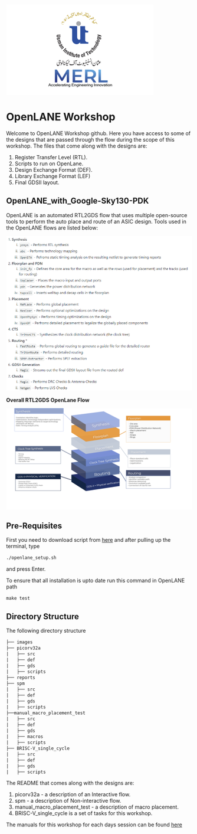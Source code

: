 ![](images/logo2.png)
# OpenLANE Workshop
Welcome to OpenLANE Workshop github. Here you have access to some of the designs that are passed through the flow during the scope of this workshop. The files that come along with the designs are: 
1. Register Transfer Level (RTL).
2. Scripts to run on OpenLane.
3. Design Exchange Format (DEF).
4. Library Exchange Format (LEF)
5. Final GDSII layout.

## OpenLANE_with_Google-Sky130-PDK

OpenLANE is an automated RTL2GDS flow that uses multiple open-source tools to perform the auto place and route of an ASIC design. Tools used in the OpenLANE flows are listed below:

![](images/OpenLane_tools.PNG "OpenLANE-tools")

**Overall RTL2GDS OpenLane Flow**

![](images/Daigram.png "OpenLANE-flow")

## Pre-Requisites
First you need to download script from [here](https://gist.github.com/zeeshanrafique23/11dbef9b83075b06b9ec90fddb8dc96f) and after pulling up the terminal, type

```bash
./openlane_setup.sh
```
and press Enter.

To ensure that all installation is upto date run this command in OpenLANE path
```
make test
```
## Directory Structure
The following directory structure

    ├── images
    ├── picorv32a
    |   ├── src
    |   ├── def
    |   ├── gds
    |   ├── scripts
    ├── reports
    ├── spm
    |   ├── src
    |   ├── def
    |   ├── gds
    |   ├── scripts
    ├──manual_macro_placement_test
    |   ├── src
    |   ├── def
    |   ├── gds
    |   ├── macros
    |   ├── scripts
    ├── BRISC-V_single_cycle
    |   ├── src
    |   ├── def
    |   ├── gds
    |   ├── scripts
    

The README that comes along with the designs are: 
1. picorv32a - a description of an Interactive flow.
2. spm - a description of Non-interactive flow.
3. manual_macro_placement_test - a description of macro placement.
4. BRISC-V_single_cycle is a set of tasks for this workshop.

The manuals for this workshop for each days session can be found [here](https://github.com/merledu/OpenLane_Workshop/tree/main/docs)